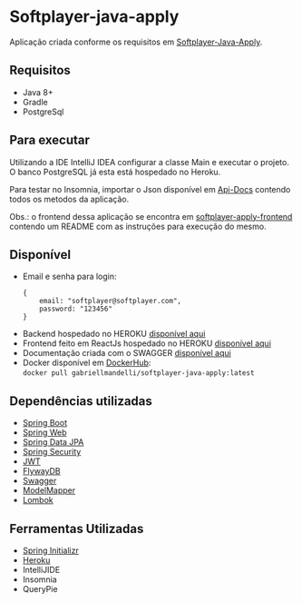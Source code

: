# Softplayer-java-apply
Aplicação criada conforme os requisitos em [Softplayer-Java-Apply](https://github.com/softplan/softplayer-java-apply).

## Requisitos
- Java 8+
- Gradle
- PostgreSql

## Para executar
Utilizando a IDE IntelliJ IDEA configurar a classe Main e executar o projeto.
O banco PostgreSQL já esta está hospedado no Heroku.

Para testar no Insomnia, importar o Json disponível em [Api-Docs](https://softplayer-apply-backend.herokuapp.com/v2/api-docs) contendo todos os metodos da aplicação.  

Obs.: o frontend dessa aplicação se encontra em [softplayer-apply-frontend](https://github.com/gabriellmandelli/softplayer-apply-frontend) contendo um README com as instruções para execução do mesmo.

## Disponível
* Email e senha para login:
    ```
    {
        email: "softplayer@softplayer.com",
        password: "123456"
    }
    ```
- Backend hospedado no HEROKU [disponível aqui](https://softplayer-apply-backend.herokuapp.com/)
- Frontend feito em ReactJs hospedado no HEROKU [disponível aqui](https://softplayer-apply-frontend.herokuapp.com/)
- Documentação criada com o SWAGGER [disponível aqui](https://softplayer-apply-backend.herokuapp.com/swagger-ui.html#/)
- Docker disponível em [DockerHub](https://hub.docker.com/r/gabriellmandelli/softplayer-java-apply):  
`
docker pull gabriellmandelli/softplayer-java-apply:latest
`

## Dependências utilizadas
- [Spring Boot](https://spring.io/projects/spring-boot)
- [Spring Web](https://docs.spring.io/spring-boot/docs/2.2.6.RELEASE/reference/htmlsingle/#boot-features-developing-web-applications)
- [Spring Data JPA](https://docs.spring.io/spring-boot/docs/2.2.6.RELEASE/reference/htmlsingle/#boot-features-jpa-and-spring-data)
- [Spring Security](https://docs.spring.io/spring-boot/docs/2.2.6.RELEASE/reference/htmlsingle/#boot-features-security)
- [JWT](https://jwt.io/)
- [FlywayDB](https://flywaydb.org/)
- [Swagger](https://swagger.io/)
- [ModelMapper](http://modelmapper.org/)
- [Lombok](https://projectlombok.org/)

## Ferramentas Utilizadas
- [Spring Initializr](https://start.spring.io/)
- [Heroku](https://www.heroku.com/)
- IntelliJIDE
- Insomnia
- QueryPie